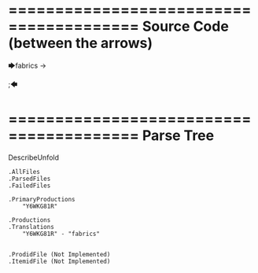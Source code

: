 ========================================
Source Code (between the arrows)
========================================

🡆fabrics -> 

;🡄

========================================
Parse Tree
========================================
DescribeUnfold

    .AllFiles
    .ParsedFiles
    .FailedFiles

    .PrimaryProductions
        "Y6WKG81R" 

    .Productions
    .Translations
        "Y6WKG81R" - "fabrics"


    .ProdidFile (Not Implemented)
    .ItemidFile (Not Implemented)
